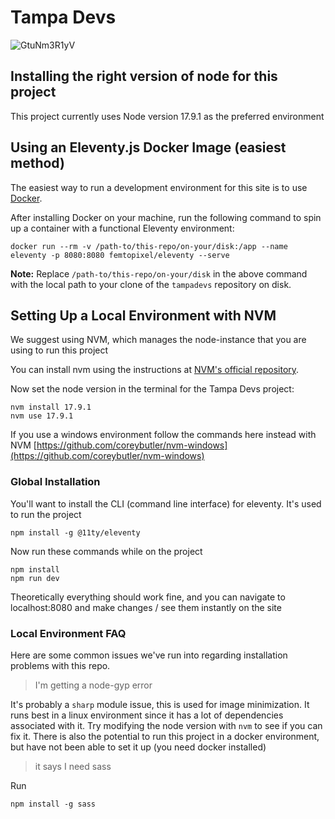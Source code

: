 # Tampa Devs

![GtuNm3R1yV](https://user-images.githubusercontent.com/10290348/162232393-26045f1f-7f79-466b-9686-47a77b72bd58.gif)

## Installing the right version of node for this project

This project currently uses Node version 17.9.1 as the preferred environment

## Using an Eleventy.js Docker Image (easiest method)

The easiest way to run a development environment for this site is to use [Docker](https://www.docker.com/).

After installing Docker on your machine, run the following command to spin up a container with a functional Eleventy environment:

```
docker run --rm -v /path-to/this-repo/on-your/disk:/app --name eleventy -p 8080:8080 femtopixel/eleventy --serve 
```

**Note:** Replace `/path-to/this-repo/on-your/disk` in the above command with the local path to your clone of the `tampadevs` repository on disk.


## Setting Up a Local Environment with NVM 

We suggest using NVM, which manages the node-instance that you are using to run this project

You can install nvm using the instructions at [NVM's official repository](https://github.com/nvm-sh/nvm).

Now set the node version in the terminal for the Tampa Devs project:

```
nvm install 17.9.1
nvm use 17.9.1
```

If you use a windows environment follow the commands here instead with NVM [https://github.com/coreybutler/nvm-windows](https://github.com/coreybutler/nvm-windows)

### Global Installation

You'll want to install the CLI (command line interface) for eleventy. It's used to run the project

```
npm install -g @11ty/eleventy
```

Now run these commands while on the project

```
npm install
npm run dev
```

Theoretically everything should work fine, and you can navigate to localhost:8080 and make changes / see them instantly on the site

### Local Environment FAQ 

Here are some common issues we've run into regarding installation problems with this repo.

> I'm getting a node-gyp error

It's probably a `sharp` module issue, this is used for image minimization. It runs best in a linux environment since it has a lot of dependencies associated with it. Try modifying the node version with `nvm` to see if you can fix it. There is also the potential to run this project in a docker environment, but have not been able to set it up (you need docker installed)

> it says I need sass

Run

```
npm install -g sass
```




